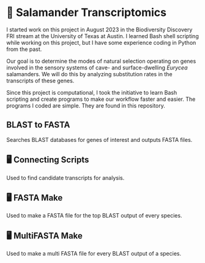 # 🧬 Salamander Transcriptomics
I started work on this project in August 2023 in the Biodiversity Discovery FRI
stream at the University of Texas at Austin. I learned Bash shell scripting
while working on this project, but I have some experience coding in Python from
the past.

Our goal is to determine the modes of natural selection operating on genes
involved in the sensory systems of cave- and surface-dwelling _Eurycea_
salamanders. We will do this by analyzing substitution rates in the transcripts
of these genes. 

Since this project is computational, I took the initiative to learn Bash
scripting and create programs to make our workflow faster and easier. The
programs I coded are simple. They are found in this repository. 

## BLAST to FASTA
Searches BLAST databases for genes of interest and outputs FASTA files.

## 🖥️ Connecting Scripts
Used to find candidate transcripts for analysis.

## 🖥️ FASTA Make
Used to make a FASTA file for the top BLAST output of every species.

## 🖥️ MultiFASTA Make
Used to make a multi FASTA file for every BLAST output of a species.

